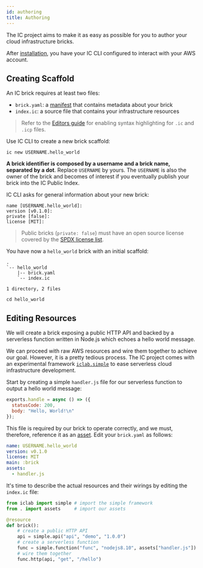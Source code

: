 ```yaml
---
id: authoring
title: Authoring
---
```


The IC project aims to make it as easy as possible for you to author
your cloud infrastructure bricks.

After [installation](start-installation.md), you have your IC CLI
configured to interact with your AWS account.

## Creating Scaffold

An IC brick requires at least two files:

- `brick.yaml`: a [manifest](api-manifest.md) that contains metadata about your brick
- `index.ic`: a source file that contains your infrastructure resources

> Refer to the [Editors guide](guide-editors.md) for enabling syntax
> highlighting for `.ic` and `.icp` files.

Use IC CLI to create a new brick scaffold:

```shell
ic new USERNAME.hello_world
```

**A brick identifier is composed by a username and a brick name,
separated by a dot**. Replace `USERNAME` by yours. The `USERNAME` is
also the owner of the brick and becomes of interest if you eventually
publish your brick into the IC Public Index.

IC CLI asks for general information about your new brick:

```shell
name [USERNAME.hello_world]:
version [v0.1.0]:
private [false]:
license [MIT]:
```

> Public bricks (`private: false`) must have an open source license
> covered by the [SPDX license list][spdx-licenses].

You have now a `hello_world` brick with an initial scaffold:

```shell
.
`-- hello_world
    |-- brick.yaml
    `-- index.ic

1 directory, 2 files
```

```shell
cd hello_world
```

## Editing Resources

We will create a brick exposing a public HTTP API and backed by a
serverless function written in Node.js which echoes a hello world
message.

We can proceed with raw AWS resources and wire them together to achieve
our goal. However, it is a pretty tedious process. The IC project comes
with an experimental framework [`iclab.simple`][iclabsimple-github] to
ease serverless cloud infrastructure development.

Start by creating a simple `handler.js` file for our serverless function
to output a hello world message:

```js
exports.handle = async () => ({
  statusCode: 200,
  body: "Hello, World!\n"
});
```

This file is required by our brick to operate correctly, and we must,
therefore, reference it as an [asset](api-assets.md). Edit your
`brick.yaml` as follows:

```yaml
name: USERNAME.hello_world
version: v0.1.0
license: MIT
main: :brick
assets:
  - handler.js
```

It's time to describe the actual resources and their wirings by editing
the `index.ic` file:

```python
from iclab import simple # import the simple framework
from . import assets     # import our assets

@resource
def brick():
    # create a public HTTP API
    api = simple.api("api", "demo", "1.0.0")
    # create a serverless function
    func = simple.function("func", "nodejs8.10", assets["handler.js"])
    # wire them together
    func.http(api, "get", "/hello")
```

[spdx-licenses]: https://spdx.org/licenses/
[iclabsimple-github]: https://github.com/icdotdev/lab/tree/master/src/simple
